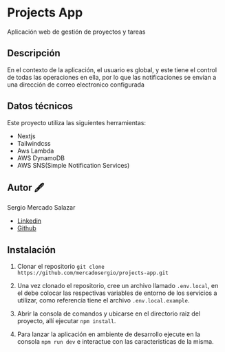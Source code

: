 # Projects App

Aplicación web de gestión de proyectos y tareas

## Descripción

En el contexto de la aplicación, el usuario es global, y este tiene el control de todas las operaciones en ella, por lo que las notificaciones se envían a una dirección de correo electronico configurada

## Datos técnicos

Este proyecto utiliza las siguientes herramientas:
- Nextjs
- Tailwindcss
- Aws Lambda
- AWS DynamoDB
- AWS SNS(Simple Notification Services)

## Autor 🖋️

Sergio Mercado Salazar

- [Linkedin](https://www.linkedin.com/in/devsergiom/)
- [Github](https://github.com/mercadosergio)

## Instalación

1. Clonar el repositorio
   `git clone https://github.com/mercadosergio/projects-app.git`

2. Una vez clonado el repositorio, cree un archivo llamado ``.env.local``, en el debe colocar las respectivas variables de entorno de los servicios a utilizar, como referencia tiene el archivo `.env.local.example`.

3. Abrir la consola de comandos y ubicarse en el directorio raiz del proyecto, allí ejecutar `npm install`.

4. Para lanzar la aplicación en ambiente de desarrollo ejecute en la consola `npm run dev` e interactue con las caracteristicas de la misma.